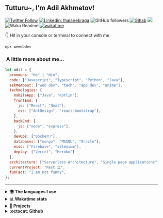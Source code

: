 <h2>Tutturu~<img src="img/tuturu.gif" width="45" alt="">, I'm Adil Akhmetov! <img src="img/miku-dance.gif" width="50" alt=""></h2>
<img align='right' src="img/miku.gif" width="230" alt="">
<a href="https://sdu.edu.kz/"><img src="img/sdu-ahegao.svg" align="right" width="100" alt=""></a>
</em></p>

[![Twitter Follow](https://img.shields.io/twitter/follow/weeebdev?label=Follow)](https://twitter.com/intent/follow?screen_name=weeebdev)
[![Linkedin: thaianebraga](https://img.shields.io/badge/-adildev-blue?style=flat-square&logo=Linkedin&logoColor=white&link=https://www.linkedin.com/in/adildev/)](https://www.linkedin.com/in/adildev/)
![GitHub followers](https://img.shields.io/github/followers/weeebdev?label=Follow&style=flat-square)
[![Gitlab](https://img.shields.io/badge/Gitlab-weeebdev-orange?style=flat-square&logo=gitlab)](https://gitlab.com/weeebdev)
![](https://visitor-badge.glitch.me/badge?page_id=weeebdev.weeebdev)
![Waka Readme](https://github.com/weeebdev/weeebdev/workflows/Waka%20Readme/badge.svg)
[![wakatime](https://wakatime.com/badge/user/1fb6390f-222e-4088-8de8-840ef1443858.svg)](https://wakatime.com/@1fb6390f-222e-4088-8de8-840ef1443858)
<!-- [![Leetcode badge](https://leetcode-badge.chyroc.cn/?name=user3449f)](https://leetcode.com/user3449f/) -->

👇 Hit in your console or terminal to connect with me.

```bash
npx weeebdev
```

### <img src="https://media.giphy.com/media/VgCDAzcKvsR6OM0uWg/giphy.gif" width="50" alt=""> A little more about me...

```javascript
let adil = {
  pronouns: "He" | "Him",
  code: ["Javascript", "Typescript", "Python", "Java"],
  askMeAbout: ["web dev", "tech", "app dev", "anime"],
  technologies: {
    mobileApp: ["Java", "Kotlin"],
    frontEnd: {
      js: ["React", "Next"],
      css: ["AntDesign", "react-bootstrap"],
    },
    backEnd: {
      js: ["node", "express"],
    },
    devOps: ["Docker🐳"],
    databases: ["mongo", "MSSQL", "Oracle"],
    misc: ["Firebase", "selenium"],
    deploy: ["Vercel", "Heroku"]
  },
  architecture: ["Serverless Architecture", "Single page applications"],
  currentProject: "Rest ⛱",
  funFact: "I am not funny",
};
```

---

<details>
  <summary><b>🌍 The languages I use</b></summary>
  <hr>
  
  
| ⏰ Past month | ⌛️ Past Year |
|---|---|
| <a href="https://wakatime.com/@adildev"><img src="https://wakatime.com/share/@adilDev/4ebe423a-b427-4031-b073-d221b9528df7.svg" height="300px"></a> | <a href="https://wakatime.com/@adildev"><img src="https://wakatime.com/share/@adilDev/1b4a30f1-9a7f-47fe-b8d2-0fc90f37fcd3.svg" height="300px"></a> |
</details>

<details>
<summary><b>📊 Wakatime stats</b><br></summary>
<div>
<hr/>

<!--START_SECTION:waka-->
![Code Time](http://img.shields.io/badge/Code%20Time-5%2C924%20hrs%2049%20mins-blue)

![Profile Views](http://img.shields.io/badge/Profile%20Views-1-blue)

![Lines of code](https://img.shields.io/badge/From%20Hello%20World%20I%27ve%20Written-48.7%20million%20lines%20of%20code-blue)

**🐱 My GitHub Data** 

> 📦 1.4 MB Used in GitHub's Storage 
 > 
> 🏆 208 Contributions in the Year 2025
 > 
> 💼 Opted to Hire
 > 
> 📜 73 Public Repositories 
 > 
> 🔑 22 Private Repositories 
 > 
**I'm an Early 🐤** 

```text
🌞 Morning                438 commits         █░░░░░░░░░░░░░░░░░░░░░░░░   04.92 % 
🌆 Daytime                4097 commits        ████████████░░░░░░░░░░░░░   46.04 % 
🌃 Evening                3485 commits        ██████████░░░░░░░░░░░░░░░   39.16 % 
🌙 Night                  879 commits         ██░░░░░░░░░░░░░░░░░░░░░░░   09.88 % 
```
📅 **I'm Most Productive on Tuesday** 

```text
Monday                   1061 commits        ███░░░░░░░░░░░░░░░░░░░░░░   11.92 % 
Tuesday                  2205 commits        ██████░░░░░░░░░░░░░░░░░░░   24.78 % 
Wednesday                1067 commits        ███░░░░░░░░░░░░░░░░░░░░░░   11.99 % 
Thursday                 1208 commits        ███░░░░░░░░░░░░░░░░░░░░░░   13.57 % 
Friday                   544 commits         ██░░░░░░░░░░░░░░░░░░░░░░░   06.11 % 
Saturday                 1022 commits        ███░░░░░░░░░░░░░░░░░░░░░░   11.48 % 
Sunday                   1792 commits        █████░░░░░░░░░░░░░░░░░░░░   20.14 % 
```


📊 **This Week I Spent My Time On** 

```text
🕑︎ Time Zone: Asia/Almaty

💬 Programming Languages: 
Other                    8 hrs 20 mins       ████████████████░░░░░░░░░   64.71 % 
HTTP Request             1 hr 53 mins        ████░░░░░░░░░░░░░░░░░░░░░   14.69 % 
TypeScript               1 hr 18 mins        ███░░░░░░░░░░░░░░░░░░░░░░   10.16 % 
JSON                     32 mins             █░░░░░░░░░░░░░░░░░░░░░░░░   04.23 % 
Python                   25 mins             █░░░░░░░░░░░░░░░░░░░░░░░░   03.31 % 

🔥 Editors: 
fish                     6 hrs 52 mins       █████████████░░░░░░░░░░░░   53.38 % 
VS Code                  2 hrs 32 mins       █████░░░░░░░░░░░░░░░░░░░░   19.76 % 
Postman                  1 hr 53 mins        ████░░░░░░░░░░░░░░░░░░░░░   14.69 % 
Chrome                   1 hr 22 mins        ███░░░░░░░░░░░░░░░░░░░░░░   10.66 % 
Neovim                   11 mins             ░░░░░░░░░░░░░░░░░░░░░░░░░   01.51 % 

🐱‍💻 Projects: 
ecc                      4 hrs 7 mins        ████████░░░░░░░░░░░░░░░░░   32.06 % 
obugov                   3 hrs 27 mins       ███████░░░░░░░░░░░░░░░░░░   26.82 % 
Terminal                 3 hrs 23 mins       ███████░░░░░░░░░░░░░░░░░░   26.34 % 
HA-hevy                  1 hr 6 mins         ██░░░░░░░░░░░░░░░░░░░░░░░   08.55 % 
ayuGram-arm64-v8a-202407236 mins             █░░░░░░░░░░░░░░░░░░░░░░░░   04.73 % 

💻 Operating System: 
Mac                      12 hrs 53 mins      █████████████████████████   100.00 % 
```

**I Mostly Code in TypeScript** 

```text
TypeScript               15 repos            ███░░░░░░░░░░░░░░░░░░░░░░   13.76 % 
Python                   13 repos            ███░░░░░░░░░░░░░░░░░░░░░░   11.93 % 
HTML                     10 repos            ██░░░░░░░░░░░░░░░░░░░░░░░   09.17 % 
Nix                      2 repos             ░░░░░░░░░░░░░░░░░░░░░░░░░   01.83 % 
Smali                    1 repo              ░░░░░░░░░░░░░░░░░░░░░░░░░   00.92 % 
```



**Timeline**

![Lines of Code chart](https://raw.githubusercontent.com/weeebdev/weeebdev/master/assets/bar_graph.png)


 Last Updated on 18/07/2025 02:07:53 UTC
<!--END_SECTION:waka-->
</div>
</details>

<details>
<summary><b>🧾 Projects</b></summary>
<hr>

|Project|Status|
|---|---|
|[![ReadMe Card](https://github-readme-stats.vercel.app/api/pin/?username=weeebdev&repo=waifu.pics&theme=dracula)](https://github.com/weeebdev/waifu.pics)|[![time tracker](https://wakatime.com/badge/github/weeebdev/waifu.pics.svg)](https://wakatime.com/badge/github/weeebdev/waifu.pics)|
|[![ReadMe Card](https://github-readme-stats.vercel.app/api/pin/?username=mentor-ship&repo=mentorship&theme=dracula)](https://github.com/Mentor-ship/Mentorship)|[![time tracker](https://wakatime.com/badge/github/Mentor-ship/Mentorship.svg)](https://wakatime.com/badge/github/Mentor-ship/Mentorship)|
|[![ReadMe Card](https://github-readme-stats.vercel.app/api/pin/?username=masters-and-Abu&repo=tolqyn&theme=dracula)](https://github.com/Masters-and-Abu/Tolqyn)|[![time tracker](https://wakatime.com/badge/github/Masters-and-Abu/Tolqyn.svg)](https://wakatime.com/badge/github/Masters-and-Abu/Tolqyn)|
|[![ReadMe Card](https://github-readme-stats.vercel.app/api/pin/?username=dracula&repo=unigram&theme=dracula)](https://github.com/dracula/unigram)||

</details>

<details>
  <summary><b>:octocat: Github</b></summary>
  <hr>
  <a href="https://sourcekarma.vercel.app/weeebdev"><img src="https://sourcekarma-og.vercel.app/api/weeebdev/github" alt="" align="left"/></a>
  <img src="https://github-readme-stats.vercel.app/api?username=weeebdev&show_icons=true&theme=dracula&hide_title=true&hide_rank=true&count_private=true" align="right"/>
</details>
<div align="center">
  <kbd>
    <img src="https://waifu.now.sh/sfw/hug" alt="">
  </kbd>
</div>

